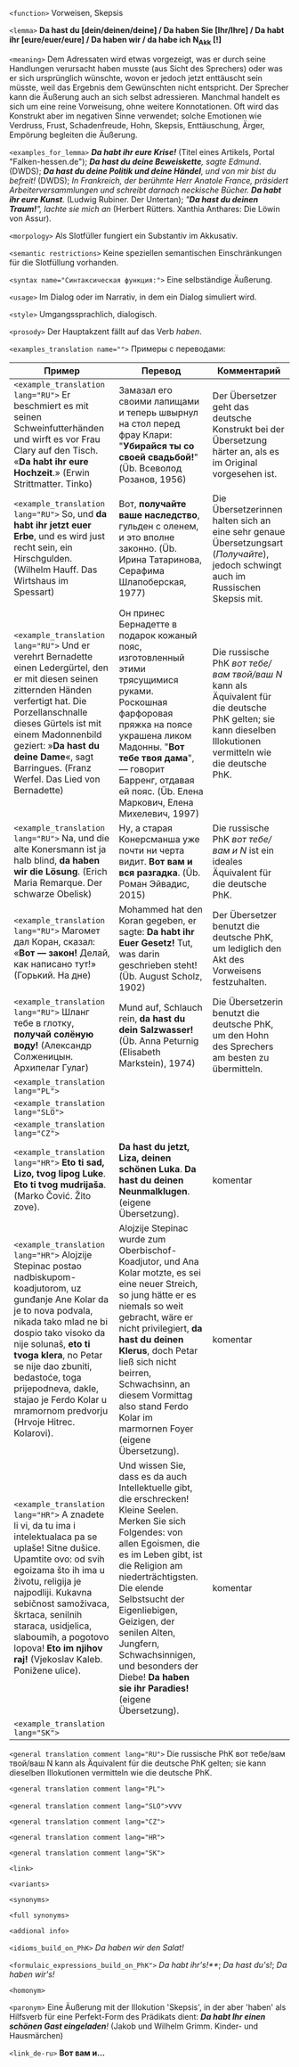 
`<function>` Vorweisen, Skepsis  

`<lemma>` **Da hast du [dein/deinen/deine] / Da haben Sie [Ihr/Ihre] / Da habt ihr [eure/euer/eure] / Da haben wir / da habe ich N<sub>Akk</sub> [!]**

`<meaning>` Dem Adressaten wird etwas vorgezeigt, was er durch seine Handlungen verursacht haben musste (aus Sicht des Sprechers) oder was er sich ursprünglich wünschte, wovon er jedoch jetzt enttäuscht sein müsste, weil das Ergebnis dem Gewünschten nicht entspricht. Der Sprecher kann die Äußerung auch an sich selbst adressieren. Manchmal handelt es sich um eine reine Vorweisung, ohne weitere Konnotationen. Oft wird das Konstrukt aber im negativen Sinne verwendet; solche Emotionen wie Verdruss, Frust, Schadenfreude, Hohn, Skepsis, Enttäuschung, Ärger, Empörung begleiten die Äußerung.   

`<examples_for_lemma>` _**Da habt ihr eure Krise!**_ (Titel eines Artikels, Portal "Falken-hessen.de"); _**Da hast du deine Beweiskette**, sagte Edmund_. (DWDS); _**Da hast du deine Politik und deine Händel**, und von mir bist du befreit!_ (DWDS); _In Frankreich, der berühmte Herr Anatole France, präsidert Arbeiterversammlungen und schreibt darnach neckische Bücher. **Da habt ihr eure Kunst**._ (Ludwig Rubiner. Der Untertan); _"**Da hast du deinen Traum!**", lachte sie mich an_ (Herbert Rütters. Xanthia Anthares: Die Löwin von Assur).   

`<morpology>` Als Slotfüller fungiert ein Substantiv im Akkusativ.

`<semantic restrictions>` Keine speziellen semantischen Einschränkungen für die Slotfüllung vorhanden. 

`<syntax name="Синтаксическая функция:">` Eine selbständige Äußerung. 
  
`<usage>` Im Dialog oder im Narrativ, in dem ein Dialog simuliert wird.  

`<style>` Umgangssprachlich, dialogisch. 

`<prosody>` Der Hauptakzent fällt auf das Verb _haben_.

`<examples_translation name="">` Примеры с переводами: 

 Пример | Перевод | Комментарий
--- | --- | ---
`<example_translation lang="RU">`  Er beschmiert es mit seinen Schweinfutterhänden und wirft es vor Frau Clary auf den Tisch. «**Da habt ihr eure Hochzeit**.» (Erwin Strittmatter. Tinko) | Замазал его своими лапищами и теперь швырнул на стол перед фрау Клари:  "**Убирайся ты со своей свадьбой!**" (Üb. Всеволод Розанов, 1956) | Der Übersetzer geht das deutsche Konstrukt bei der Übersetzung härter an, als es im Original vorgesehen ist.
`<example_translation lang="RU">`  So, und **da habt ihr jetzt euer Erbe**, und es wird just recht sein, ein Hirschgulden. (Wilhelm Hauff. Das Wirtshaus im Spessart) | Вот, **получайте ваше наследство**, гульден с оленем, и это вполне законно. (Üb. Ирина Татаринова, Серафима Шлапоберская, 1977) | Die Übersetzerinnen halten sich an eine sehr genaue Übersetzungsart (_Получайте_), jedoch schwingt auch im Russischen Skepsis mit.  
`<example_translation lang="RU">`  Und er verehrt Bernadette einen Ledergürtel, den er mit diesen seinen zitternden Händen verfertigt hat. Die Porzellanschnalle dieses Gürtels ist mit einem Madonnenbild geziert: »**Da hast du deine Dame**«, sagt Barringues. (Franz Werfel. Das Lied von Bernadette) | Он принес Бернадетте в подарок кожаный пояс, изготовленный этими трясущимися руками. Роскошная фарфоровая пряжка на поясе украшена ликом Мадонны. "**Вот тебе твоя дама**", — говорит Барренг, отдавая ей пояс. (Üb. Елена Маркович, Елена Михелевич, 1997) | Die russische PhK _вот тебе/вам твой/ваш N_ kann als Äquivalent für die deutsche PhK gelten; sie kann dieselben Illokutionen vermitteln wie die deutsche PhK.
`<example_translation lang="RU">` Na, und die alte Konersmann ist ja halb blind, **da haben wir die Lösung**. (Erich Maria Remarque. Der schwarze Obelisk) | Ну, а старая Конерсманша уже почти ни черта видит. **Вот вам и вся разгадка**. (Üb. Роман Эйвадис, 2015) | Die russische PhK _вот тебе/вам и N_  ist ein ideales Äquivalent für die deutsche PhK.
`<example_translation lang="RU">`  Магомет дал Коран, сказал: «**Вот — закон!** Делай, как написано тут!» (Горький. На дне) | Mohammed hat den Koran gegeben, er sagte: **Da habt ihr Euer Gesetz!** Tut, was darin geschrieben steht! (Üb. August Scholz, 1902) | Der Übersetzer benutzt die deutsche PhK, um lediglich den Akt des Vorweisens festzuhalten.
`<example_translation lang="RU">` Шланг тебе в глотку, **получай солёную воду!** (Александр Солженицын. Архипелаг Гулаг) | Mund auf, Schlauch rein, **da hast du dein Salzwasser!** (Üb. Anna Peturnig (Elisabeth Markstein), 1974)  | Die Übersetzerin benutzt die deutsche PhK, um den Hohn des Sprechers am besten zu übermitteln.
`<example_translation lang="PL">`  |  | 
`<example_translation lang="SLO">`  |  | 
`<example_translation lang="CZ">`  |  | 
`<example_translation lang="HR">`  **Eto ti sad, Lizo, tvog lipog Luke**. **Eto ti tvog mudrijaša**. (Marko Čović. Žito zove). | **Da hast du jetzt, Liza, deinen schönen Luka**. **Da hast du deinen Neunmalklugen**. (eigene Übersetzung). | komentar
`<example_translation lang="HR">` Alojzije Stepinac postao nadbiskupom-koadjutorom, uz gunđanje Ane Kolar da je to nova podvala, nikada tako mlad ne bi dospio tako visoko da nije solunaš, **eto ti tvoga klera**, no Petar se nije dao zbuniti, bedastoće, toga prijepodneva, dakle, stajao je Ferdo Kolar u mramornom predvorju (Hrvoje Hitrec. Kolarovi). | Alojzije Stepinac wurde zum Oberbischof-Koadjutor, und Ana Kolar motzte, es sei eine neuer Streich, so jung hätte er es niemals so weit gebracht, wäre er nicht privilegiert, **da hast du deinen Klerus**, doch Petar ließ sich nicht beirren, Schwachsinn, an diesem Vormittag also stand Ferdo Kolar im marmornen Foyer (eigene Übersetzung). | komentar
`<example_translation lang="HR">` A znadete li vi, da tu ima i intelektualaca pa se uplaše! Sitne dušice. Upamtite ovo: od svih egoizama što ih ima u životu, religija je najpodliji. Kukavna sebičnost samoživaca, škrtaca, senilnih staraca, usidjelica, slaboumih, a pogotovo lopova! **Eto im njihov raj!** (Vjekoslav Kaleb. Ponižene ulice). | Und wissen Sie, dass es da auch Intellektuelle gibt, die erschrecken! Kleine Seelen. Merken Sie sich Folgendes: von allen Egoismen, die es im Leben gibt, ist die Religion am niederträchtigsten. Die elende Selbstsucht der Eigenliebigen, Geizigen, der senilen Alten, Jungfern, Schwachsinnigen, und besonders der Diebe! **Da haben sie ihr Paradies!** (eigene Übersetzung). | komentar
`<example_translation lang="SK">`  |  | 


`<general translation comment lang="RU">` Die russische PhK вот тебе/вам твой/ваш N kann als Äquivalent für die deutsche PhK gelten; sie kann dieselben Illokutionen vermitteln wie die deutsche PhK.


`<general translation comment lang="PL">`

`<general translation comment lang="SLO">`vvv

`<general translation comment lang="CZ">`

`<general translation comment lang="HR">`

`<general translation comment lang="SK">`



`<link>` 

`<variants>` 

`<synonyms>` 

`<full synonyms>`

`<addional info>`

`<idioms_build_on_PhK>` _Da haben wir den Salat!_

`<formulaic_expressions_build_on_PhK">` _Da habt ihr's!**_; _Da hast du's!_; _Da haben wir's!_
 
`<homonym>` 

`<paronym>` Eine Äußerung mit der Illokution 'Skepsis', in der aber 'haben' als Hilfsverb für eine Perfekt-Form des Prädikats dient: _**Da habt Ihr einen schönen Gast eingeladen**!_ (Jakob und Wilhelm Grimm. Kinder- und Hausmärchen)

`<link_de-ru>` **Вот вам и...**

